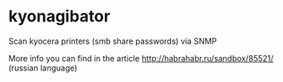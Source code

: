 # kyonagibator
Scan kyocera printers (smb share passwords) via SNMP

More info you can find in the article http://habrahabr.ru/sandbox/85521/ (russian language)

